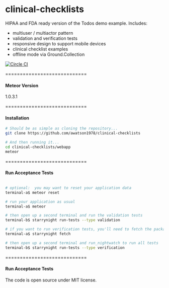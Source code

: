 clinical-checklists
============================

HIPAA and FDA ready version of the Todos demo example.  Includes:

- multiuser / multiactor pattern
- validation and verification tests
- responsive design to support mobile devices
- clinical checklist examples
- offline mode via Ground.Collection


[![Circle CI](https://circleci.com/gh/awatson1978/clinical-checklists/tree/master.svg?style=svg)](https://circleci.com/gh/awatson1978/clinical-checklists/tree/master)

============================
#### Meteor Version

1.0.3.1


============================
#### Installation

````sh
# Should be as simple as cloning the repository...  
git clone https://github.com/awatson1978/clinical-checklists

# And then running it...
cd clinical-checklists/webapp
meteor
````


============================
#### Run Acceptance Tests

````sh

# optional:  you may want to reset your application data
terminal-a$ meteor reset

# run your application as usual
terminal-a$ meteor

# then open up a second terminal and run the validation tests
terminal-b$ starrynight run-tests --type validation

# if you want to run verification tests, you'll need to fetch the packages in the app
terminal-a$ starrynight fetch

# then open up a second terminal and run_nightwatch to run all tests
terminal-b$ starrynight run-tests --type verification
````

============================
#### Run Acceptance Tests

The code is open source under MIT license.
